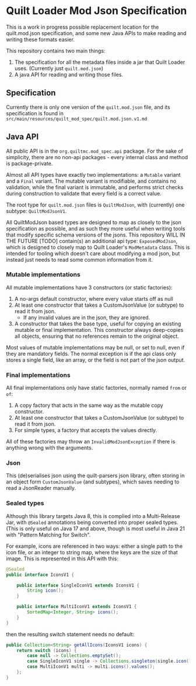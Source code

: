 # Quilt Loader Mod Json Specification

This is a work in progress possible replacement location for the quilt.mod.json specification, and some new Java APIs to make reading and writing these formats easier.

This repository contains two main things:

1. The specification for all the metadata files inside a jar that Quilt Loader uses.
    (Currently just `quilt.mod.json`)
2. A java API for reading and writing those files.

## Specification

Currently there is only one version of the `quilt.mod.json` file, and its specification is found in `src/main/resources/quilt_mod_spec/quilt.mod.json.v1.md`

## Java API

All public API is in the `org.quiltmc.mod_spec.api` package. For the sake of simplicity, there are no non-api packages - every internal class and method is package-private.

Almost all API types have exactly two implementations: a `Mutable` variant and a `Final` variant. The mutable variant is modifiable, and contains no validation, while the final variant is immutable, and performs strict checks during construction to validate that every field is a correct value.

The root type for `quilt.mod.json` files is `QuiltModJson`, with (currently) one subtype: `QuiltModJsonV1`.

All QuiltModJson based types are designed to map as closely to the json specification as possible, and as such they more useful when writing tools that modify specific schema versions of the jsons.
This repository WILL IN THE FUTURE [TODO] contain(s) an additional api type: `ExposedModJson`, which is designed to closely map to Quilt Loader's `ModMetadata` class. This is intended for tooling which doesn't care about modifying a mod json, but instead just needs to read some common information from it.

### Mutable implementations

All mutable implementations have 3 constructors (or static factories):

1. A no-args default constructor, where every value starts off as null
2. At least one constructor that takes a CustomJsonValue (or subtype) to read it from json.
    - If any invalid values are in the json, they are ignored.
3. A constructor that takes the base type, useful for copying an existing mutable or final implementation. This constructor always deep-copies all objects, ensuring that no references remain to the original object.

Most values of mutable implementations may be null, or set to null, even if they are mandatory fields. The normal exception is if the api class only stores a single field, like an array, or the field is not part of the json output.


### Final implementations

All final implementations only have static factories, normally named `from` or `of`:

1. A copy factory that acts in the same way as the mutable copy constructor.
2. At least one constructor that takes a CustomJsonValue (or subtype) to read it from json.
3. For simple types, a factory that accepts the values directly.

All of these factories may throw an `InvalidModJsonException` if there is anything wrong with the arguments.

### Json

This (de)serialises json using the quilt-parsers json library, often storing in an object form `CustomJsonValue` (and subtypes), which saves needing to read a JsonReader manually.

### Sealed types

Although this library targets Java 8, this is complied into a Multi-Release Jar, with `@Sealed` annotations being converted into proper sealed types. (This is only useful on Java 17 and above, though is most useful in Java 21 with "Pattern Matching for Switch".

For example, icons are referenced in two ways: either a single path to the icon file, or an integer to string map, where the keys are the size of that image. This is represented in this API with this:

```java
@Sealed
public interface IconsV1 {

    public interface SingleIconV1 extends IconsV1 {
        String icon();
    }

    public interface MultiIconV1 extends IconsV1 {
        SortedMap<Integer, String> icons();
    }
}
```

then the resulting switch statement needs no default:

```java
public Collection<String> getAllIcons(IconsV1 icons) {
    return switch (icons) {
        case null -> Collections.emptySet();
        case SingleIconV1 single -> Collections.singleton(single.icon());
        case MultiIconV1 multi -> multi.icons().values();
    };
}
```


